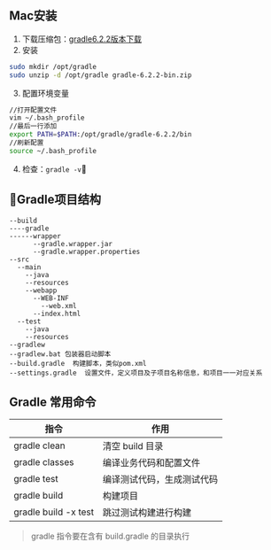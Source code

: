 ## Mac安装

1. 下载压缩包：[gradle6.2.2版本下载](https://gradle.org/next-steps/?version=6.2.2&format=bin)
2. 安装

```bash
sudo mkdir /opt/gradle
sudo unzip -d /opt/gradle gradle-6.2.2-bin.zip
```

3. 配置环境变量

```bash
//打开配置文件
vim ~/.bash_profile
//最后一行添加
export PATH=$PATH:/opt/gradle/gradle-6.2.2/bin
//刷新配置
source ~/.bash_profile
```

4. 检查：``gradle -v``

## Gradle项目结构

```
--build
----gradle
------wrapper
	  --gradle.wrapper.jar
	  --gradle.wrapper.properties
--src
  --main
    --java
    --resources
    --webapp
      --WEB-INF
        --web.xml
      --index.html
  --test
    --java
    --resources
--gradlew
--gradlew.bat 包装器启动脚本
--build.gradle	构建脚本，类似pom.xml
--settings.gradle  设置文件，定义项目及子项目名称信息，和项目一一对应关系
```

## Gradle 常用命令

| 指令                 | 作用                       |
| -------------------- | -------------------------- |
| gradle clean         | 清空 build 目录            |
| gradle classes       | 编译业务代码和配置文件     |
| gradle test          | 编译测试代码，生成测试代码 |
| gradle build         | 构建项目                   |
| gradle build -x test | 跳过测试构建进行构建       |

> gradle 指令要在含有 build.gradle 的目录执行

